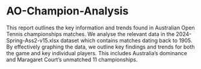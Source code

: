 # AO-Champion-Analysis

This report outlines the key information and trends found in Australian Open Tennis championships matches.
We analyse the relevant data in the 2024-Spring-Ass2-v15.xlsx dataset which contains matches dating back to
1905. By effectively graphing the data, we outline key findings and trends for both the game and key
individual players. This includes Australia’s dominance and Maragaret Court’s unmatched 11 championships.

